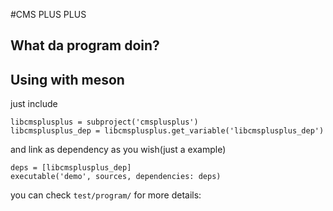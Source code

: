 #CMS PLUS PLUS

## What da program doin?



## Using with meson

just include

```meson
libcmsplusplus = subproject('cmsplusplus')
libcmsplusplus_dep = libcmsplusplus.get_variable('libcmsplusplus_dep')

```

and link as dependency as you wish(just a example)

```meson
deps = [libcmsplusplus_dep]
executable('demo', sources, dependencies: deps)
```

you can check `test/program/` for more details:

